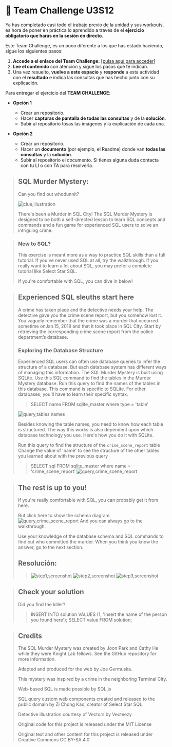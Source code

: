 # 🚀 Team Challenge U3S12

Ya has completado casi todo el trabajo previo de la unidad y sus workouts, es hora de poner en práctica lo aprendido a través de el **ejercicio obligatorio que harás en la sesión en directo**. 

Este Team Challenge, es un poco diferente a los que has estado haciendo, sigue los siguientes pasos:

1. **Accede a el enlace del Team Challenge:** [[pulsa aquí para acceder]](https://mystery.knightlab.com/)
2. **Lee el contenido** con atención y sigue los pasos que te indican.
3. Una vez resuelto, **vuelve a este espacio** y **responde** a esta actividad con el **resultado** e indica las consultas que has hecho junto con su explicación.

Para entregar el ejercicio del **TEAM CHALLENGE**:

- **Opción 1**
  - Crear un repositorio.
  - Hacer **capturas de pantalla de todas las consultas** y de la **solución**.
  - Subir al repositorio tosas las imágenes y la explicación de cada una.
 
- **Opción 2**
  - Crear un repositorio.
  - Hacer un **documento** (por ejemplo, el Readme) donde van **todas las consultas** y la **solución**.
  - Subir al repositorio el documento.
Si tienes alguna duda contacta con tu LI o con TA para resolverla.

> ## SQL Murder Mystery:
> 
> Can you find out whodunnit?
> 
> ![clue,illustration](/assets/images/clue-illustration.png)
>
> There's been a Murder in SQL City! The SQL Murder Mystery is designed to be both a self-directed lesson to learn SQL concepts and commands and a fun game for experienced SQL users to solve an intriguing crime.

> ### New to SQL?
>
> This exercise is meant more as a way to practice SQL skills than a full tutorial. If you've never used SQL at all, try the walkthrough. If you really want to learn a lot about SQL, you may prefer a complete tutorial like Select Star SQL.
> 
> If you're comfortable with SQL, you can dive in below!

> ## Experienced SQL sleuths start here
> A crime has taken place and the detective needs your help. The detective gave you the crime scene report, but you somehow lost it. You vaguely remember that the crime was a ​murder​ that occurred sometime on ​Jan.15, 2018​ and that it took place in ​SQL City​. Start by retrieving the corresponding crime scene report from the police department’s database.
> 
> ### Exploring the Database Structure
> Experienced SQL users can often use database queries to infer the structure of a database. But each database system has different ways of managing this information. The SQL Murder Mystery is built using SQLite. Use this SQL command to find the tables in the Murder Mystery database.
> Run this query to find the names of the tables in this database.
> This command is specific to SQLite. For other databases, you'll have to learn their specific syntax.
>
> > SELECT name FROM sqlite_master where type = 'table'
> 
> ![query,tables names](/assets/images/img1.png)
>
> Besides knowing the table names, you need to know how each table is structured. The way this works is also dependent upon which database technology you use. Here's how you do it with SQLite.
>
> Run this query to find the structure of the `crime_scene_report` table
Change the value of 'name' to see the structure of the other tables you learned about with the previous query
> > SELECT sql FROM sqlite_master where name = 'crime_scene_report'
>![query,crime_scene_report](/assets/images/img2.png)

> ## The rest is up to you!
> If you're really comfortable with SQL, you can probably get it from here.
>
> But click here to show the schema diagram.
> ![query,crime_scene_report](/assets/images/schema.png)
> And you can always go to the walkthrough.
>
> Use your knowledge of the database schema and SQL commands to find out who committed the murder.
> When you think you know the answer, go to the next section.
>
> ## Resolución:
> 
>> ![step1,screenshot](/assets/images/img3.png)
>> ![step2,screenshot](/assets/images/img4.png)
>> ![step3,screenshot](/assets/images/img5.png)

> ## Check your solution
> Did you find the killer?
>> INSERT INTO solution VALUES (1, 'Insert the name of the person you found here'); SELECT value FROM solution;

> ## Credits
> The SQL Murder Mystery was created by Joon Park and Cathy He while they were Knight Lab fellows. See the GitHub repository for more information.
>
> Adapted and produced for the web by Joe Germuska.
>
> This mystery was inspired by a crime in the neighboring Terminal City.
>
> Web-based SQL is made possible by SQL.js
>
> SQL query custom web components created and released to the public domain by Zi Chong Kao, creator of Select Star SQL.
>
> Detective illustration courtesy of Vectors by Vecteezy
>
> Original code for this project is released under the MIT License
>
> Original text and other content for this project is released under Creative Commons CC BY-SA 4.0 
​
